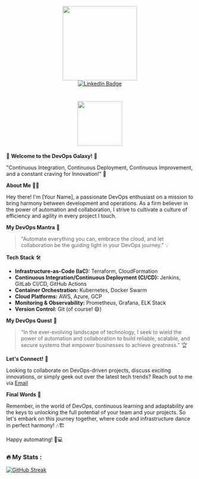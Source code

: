 <div id="header" align="center">
  <img src="https://media.giphy.com/media/dxn6fRlTIShoeBr69N/giphy.gif" width="200"/>
</div>

<div id="badges" align="center">
  <a href="https://www.linkedin.com/in/rachit-s-garg/">
    <img src="https://img.shields.io/badge/LinkedIn-hacker?style=for-the-badge&logo=linkedin&logoColor=white" alt="LinkedIn Badge"/>
  </a>
</div>

<div align="center">
  <img src="https://komarev.com/ghpvc/?username=iamrachit&style=flat-square&color=brightgreen" alt=""/>
</div>

<h1 align="center">
  <img src="https://media.giphy.com/media/KzJkzjggfGN5Py6nkT/giphy.gif" width="120px"/>
</h1>


🚀 **Welcome to the DevOps Galaxy!** 🌌

"Continuous Integration, Continuous Deployment, Continuous Improvement, and a constant craving for Innovation!" 🚀

**About Me** 👨‍💻

Hey there! I'm [Your Name], a passionate DevOps enthusiast on a mission to bring harmony between development and operations. As a firm believer in the power of automation and collaboration, I strive to cultivate a culture of efficiency and agility in every project I touch.

**My DevOps Mantra** 📜

> "Automate everything you can, embrace the cloud, and let collaboration be the guiding light in your DevOps journey." 💡

**Tech Stack** 🛠️

- **Infrastructure-as-Code (IaC):** Terraform, CloudFormation
- **Continuous Integration/Continuous Deployment (CI/CD):** Jenkins, GitLab CI/CD, GitHub Actions
- **Container Orchestration:** Kubernetes, Docker Swarm
- **Cloud Platforms:** AWS, Azure, GCP
- **Monitoring & Observability:** Prometheus, Grafana, ELK Stack
- **Version Control:** Git (of course! 😄)

**My DevOps Quest** 🌟

> "In the ever-evolving landscape of technology, I seek to wield the power of automation and collaboration to build reliable, scalable, and secure systems that empower businesses to achieve greatness." 🏆

**Let's Connect!** 👋

Looking to collaborate on DevOps-driven projects, discuss exciting innovations, or simply geek out over the latest tech trends? Reach out to me via [Email](mailto:rachit.works4u@gmail.com)

**Final Words** 💬

Remember, in the world of DevOps, continuous learning and adaptability are the keys to unlocking the full potential of your team and your projects. So let's embark on this journey together, where code and infrastructure dance in perfect harmony! 🎶🏗️

Happy automating! 🤖💻


### :fire: My Stats :

[![GitHub Streak](http://github-readme-streak-stats.herokuapp.com?user=iamrachit&theme=hacker&hide_border=true)](https://git.io/streak-stats)
<!---
iamrachit/iamrachit is a ✨ special ✨ repository because its `README.md` (this file) appears on your GitHub profile.
You can click the Preview link to take a look at your changes.
--->
